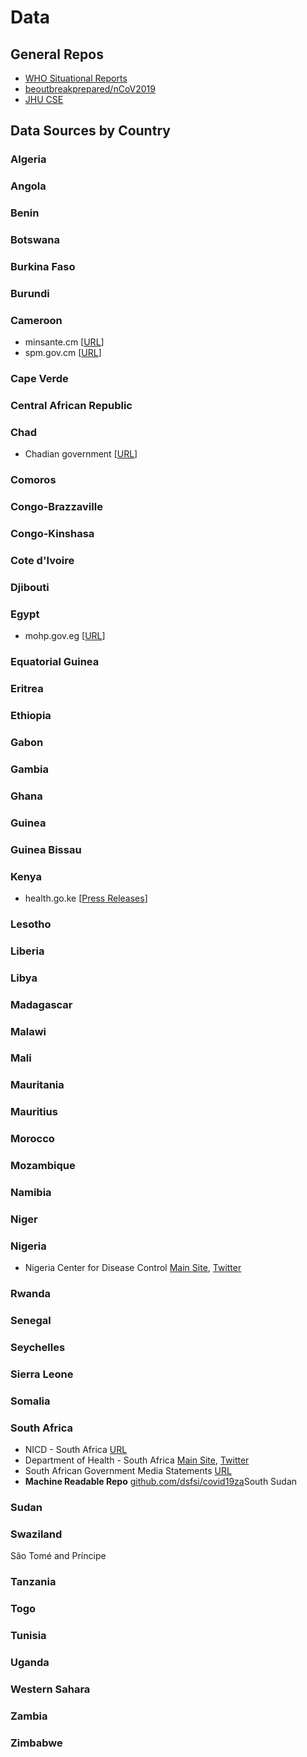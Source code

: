 # Data

## General Repos

* [WHO Situational Reports](https://www.who.int/emergencies/diseases/novel-coronavirus-2019/situation-reports)
* [beoutbreakprepared/nCoV2019](https://github.com/beoutbreakprepared/nCoV2019/tree/master/bulletins_sitreps)
* [JHU CSE](https://data.humdata.org/dataset/novel-coronavirus-2019-ncov-cases)

## Data Sources by Country

### Algeria

### Angola

### Benin

### Botswana

### Burkina Faso

### Burundi

### Cameroon
* minsante.cm [[URL](https://www.minsante.cm/site/?q=en/epid-mie-de-coronavirus-covid---19-)]
* spm.gov.cm [[URL](https://www.spm.gov.cm/site/?q=en)]

### Cape Verde

### Central African Republic

### Chad
* Chadian government [[URL](https://www.presidence.td/fr.html#)]

### Comoros

### Congo-Brazzaville

### Congo-Kinshasa

### Cote d'Ivoire

### Djibouti

### Egypt

* mohp.gov.eg [[URL](http://www.mohp.gov.eg/)]

### Equatorial Guinea

### Eritrea

### Ethiopia

### Gabon

### Gambia

### Ghana

### Guinea

### Guinea Bissau

### Kenya

* health.go.ke [[Press Releases](http://www.health.go.ke/press-releases/)]

### Lesotho

### Liberia

### Libya

### Madagascar

### Malawi

### Mali

### Mauritania

### Mauritius

### Morocco

### Mozambique

### Namibia

### Niger

### Nigeria

* Nigeria Center for Disease Control [Main Site](http://covid19.ncdc.gov.ng/), [Twitter](https://twitter.com/NCDCgov)

### Rwanda

### Senegal

### Seychelles

### Sierra Leone

### Somalia

### South Africa
* NICD - South Africa [URL](http://www.nicd.ac.za/media/alerts/)
* Department of Health - South Africa [Main Site](http://www.health.gov.za/), [Twitter](https://twitter.com/HealthZA/)
* South African Government Media Statements [URL](https://www.gov.za/media-statements)
* **Machine Readable Repo** [github.com/dsfsi/covid19za](https://github.com/dsfsi/covid19za)South Sudan

### Sudan

### Swaziland
São Tomé and Príncipe

### Tanzania

### Togo

### Tunisia

### Uganda

### Western Sahara

### Zambia

### Zimbabwe
